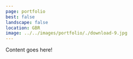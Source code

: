 ```yaml
---
page: portfolio
best: false
landscape: false
location: GBR
image: ../../images/portfolio/./download-9.jpg
---
```

Content goes here!
